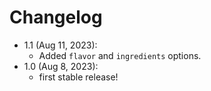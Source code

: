 # Changelog


- 1.1 (Aug 11, 2023):
    - Added `flavor` and `ingredients` options.
- 1.0 (Aug 8, 2023):
    - first stable release!
